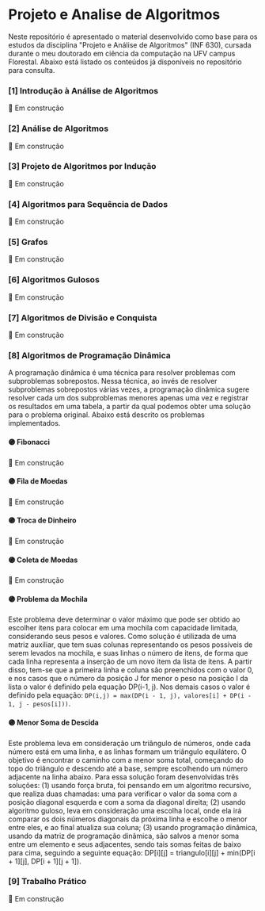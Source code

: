 # Projeto e Analise de Algoritmos
Neste repositório é apresentado o material desenvolvido como base para os estudos da disciplina "Projeto e Análise de Algoritmos" (INF 630), cursada durante o meu doutorado em ciência da computação na UFV campus Florestal. Abaixo está listado os conteúdos já disponíveis no repositório para consulta.

### [1] Introdução à Análise de Algoritmos

🚧 Em construção

### [2] Análise de Algoritmos

🚧 Em construção

### [3] Projeto de Algoritmos por Indução

🚧 Em construção

### [4] Algoritmos para Sequência de Dados

🚧 Em construção

### [5] Grafos

🚧 Em construção

### [6] Algoritmos Gulosos

🚧 Em construção

### [7] Algoritmos de Divisão e Conquista

🚧 Em construção

### [8] Algoritmos de Programação Dinâmica
A programação dinâmica é uma técnica para resolver problemas com subproblemas sobrepostos. Nessa técnica, ao invés de resolver subproblemas sobrepostos várias vezes, a programação dinâmica sugere resolver cada um dos subproblemas menores apenas uma vez e registrar os resultados em uma tabela, a partir da qual podemos obter uma solução para o problema original. Abaixo está descrito os problemas implementados.

#### 🟣 Fibonacci

🚧 Em construção

#### 🟣 Fila de Moedas

🚧 Em construção

#### 🟣 Troca de Dinheiro

🚧 Em construção

#### 🟣 Coleta de Moedas

🚧 Em construção

#### 🟣 Problema da Mochila
Este problema deve determinar o valor máximo que pode ser obtido ao escolher itens para colocar em uma mochila com capacidade limitada, considerando seus pesos e valores.
Como solução é utilizada de uma matriz auxiliar, que tem suas colunas representando os pesos possíveis de serem levados na mochila, e suas linhas o número de itens, de forma que cada linha representa a inserção de um novo item da lista de itens. A partir disso, tem-se que a primeira linha e coluna são preenchidos com o valor 0, e nos casos que o número da posição J for menor o peso na posição I da lista o valor é definido pela equação DP(i-1, j). Nos demais casos o valor é definido pela equação:  `DP(i,j) = max(DP(i - 1, j), valores[i] + DP(i - 1, j - pesos[i]))`.

#### 🟣 Menor Soma de Descida
Este problema leva em consideração um triângulo de números, onde cada número está em uma linha, e as linhas formam um triângulo equilátero. O objetivo é encontrar o caminho com a menor soma total, começando do topo do triângulo e descendo até a base, sempre escolhendo um número adjacente na linha abaixo. Para essa solução foram desenvolvidas três soluções: (1) usando força bruta, foi pensando em um algoritmo recursivo, que realiza duas chamadas: uma para verificar o valor da soma com a posição diagonal esquerda e com a soma da diagonal direita; (2) usando algoritmo guloso, leva em consideração uma escolha local, onde ela irá comparar os dois números diagonais da próxima linha e escolhe o menor entre eles, e ao final atualiza sua coluna; (3) usando programação dinâmica, usando da matriz de programação dinâmica, são salvos a menor soma entre um elemento e seus adjacentes, sendo tais somas feitas de baixo para cima, seguindo a seguinte equação: DP[i][j] = triangulo[i][j] + min(DP[i + 1][j], DP[i + 1][j + 1]).

### [9] Trabalho Prático

🚧 Em construção